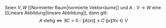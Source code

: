 Seien $V, W$ [[Normierter Raum|normierte Vektorräume]] und $A:V \to W$ eine [[Lineare Abbildung|lineare Abbildung]], dann gilt:
$$A \text{ stetig} \iff \exists C > 0 : \|A(x)\| \leq C \cdot \|x\| \forall x \in V$$